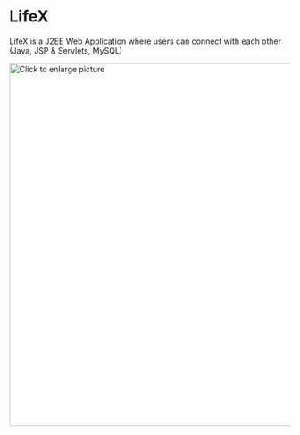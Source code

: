 # LifeX
LifeX is a J2EE Web Application where users can connect with each other (Java, JSP &amp; Servlets, MySQL)

<a href="https://drive.google.com/uc?export=view&id=1qbLbrrspecECuY9Snp7dXpj3TemdSh62"><img src="https://drive.google.com/uc?export=view&id=1qbLbrrspecECuY9Snp7dXpj3TemdSh62" style="width: 650px; max-width: 100%; height: auto" title="Click to enlarge picture" />
